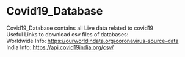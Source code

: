 # Covid19_Database
Covid19_Database contains all Live data related to covid19  
Useful Links to download csv files of databases:     
Worldwide Info: https://ourworldindata.org/coronavirus-source-data      
India Info: https://api.covid19india.org/csv/
